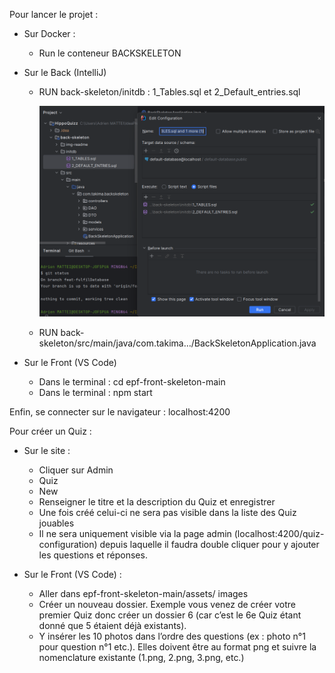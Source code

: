 Pour lancer le projet : 

- Sur Docker : 
  - Run le conteneur BACKSKELETON
  

- Sur le Back (IntelliJ)
  - RUN back-skeleton/initdb : 
    1_Tables.sql et 2_Default_entries.sql
  
    ![img_2.png](img_2.png)
  - RUN back-skeleton/src/main/java/com.takima…/BackSkeletonApplication.java
  

- Sur le Front (VS Code)
  - Dans le terminal : cd epf-front-skeleton-main
  - Dans le terminal : npm start

Enfin, se connecter sur le navigateur : localhost:4200

Pour créer un Quiz :

- Sur le site :
  - Cliquer sur Admin
  - Quiz
  - New
  - Renseigner le titre et la description du Quiz et enregistrer
  - Une fois créé celui-ci ne sera pas visible dans la liste des Quiz jouables
  - Il ne sera uniquement visible via la page admin (localhost:4200/quiz-configuration) depuis laquelle il faudra double cliquer pour y ajouter les questions et réponses.


- Sur le Front (VS Code) :
  - Aller dans epf-front-skeleton-main/assets/	images
  - Créer un nouveau dossier. Exemple vous venez de créer votre premier Quiz donc créer un dossier 6 (car c’est le 6e Quiz étant donné que 5 étaient déjà existants).
  - Y insérer les 10 photos dans l’ordre des questions (ex : photo n°1 pour question n°1 etc.). Elles doivent être au format png et suivre la nomenclature existante (1.png, 2.png, 3.png, etc.)